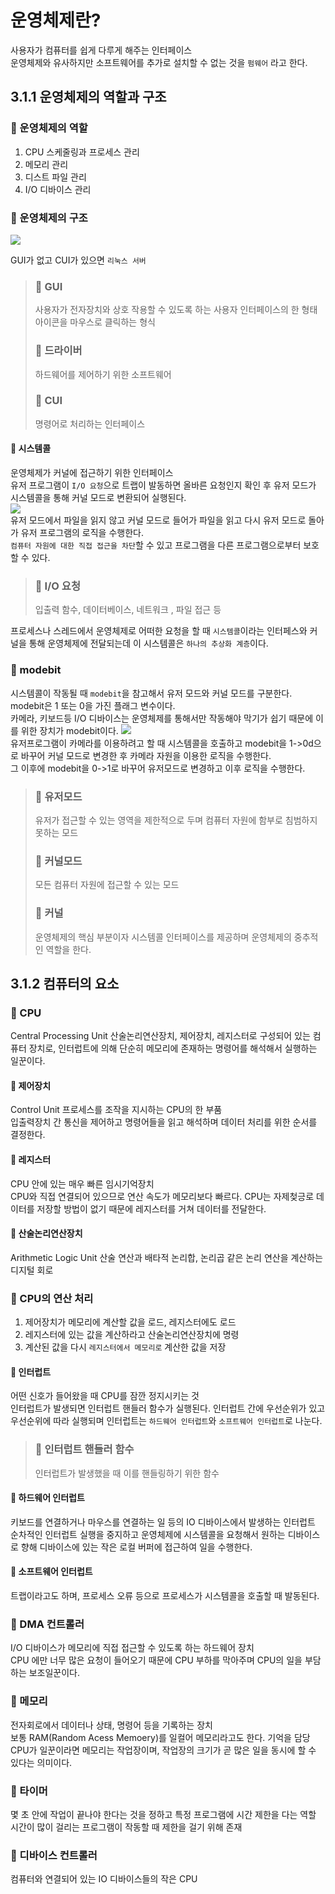 # 운영체제란?

사용자가 컴퓨터를 쉽게 다루게 해주는 인터페이스 <br/>
운영체제와 유사하지만 소프트웨어를 추가로 설치할 수 없는 것을 `펌웨어` 라고 한다.<br/>

## 3.1.1 운영체제의 역할과 구조

### 🍞 운영체제의 역할

1. CPU 스케줄링과 프로세스 관리
2. 메모리 관리
3. 디스트 파일 관리
4. I/O 디바이스 관리

### 🍞 운영체제의 구조

![](https://velog.velcdn.com/images/samuel_/post/37fd8035-cf4e-40c6-90eb-8253efef5d97/image.png)<BR/>

GUI가 없고 CUI가 있으면 `리눅스 서버`

> ### 🥨 GUI
>
> 사용자가 전자장치와 상호 작용할 수 있도록 하는 사용자 인터페이스의 한 형태<BR/>
> 아이콘을 마우스로 클릭하는 형식 <BR/>
>
> ### 🥨 드라이버
>
> 하드웨어를 제어하기 위한 소프트웨어
>
> ### 🥨 CUI
>
> 명령어로 처리하는 인터페이스

#### 🥐 시스템콜

운영체제가 커널에 접근하기 위한 인터페이스<BR/>
유저 프로그램이 `I/O 요청`으로 트랩이 발동하면 올바른 요청인지 확인 후 유저 모드가 시스템콜을 통해 커널 모드로 변환되어 실행된다.<BR/>
![](https://velog.velcdn.com/images/samuel_/post/f25537e6-ba57-45a8-8c82-13e6587f286f/image.png)<BR/>
유저 모드에서 파일을 읽지 않고 커널 모드로 들어가 파일을 읽고 다시 유저 모드로 돌아가 유저 프로그램의 로직을 수행한다.<BR/>
`컴퓨터 자원에 대한 직접 접근을 차단`할 수 있고 프로그램을 다른 프로그램으로부터 보호할 수 있다.

> ### 🥨 I/O 요청
>
> 입출력 함수, 데이터베이스, 네트워크 , 파일 접근 등

프로세스나 스레드에서 운영체제로 어떠한 요청을 할 때 `시스템콜`이라는 인터페스와 커널을 통해 운영체제에 전달되는데 이 시스템콜은 `하나의 추상화 계층`이다.<BR/>

### 🍞 modebit

시스템콜이 작동될 때 `modebit`을 참고해서 유저 모드와 커널 모드를 구분한다.<br/>
modebit은 1 또는 0을 가진 플래그 변수이다.<br/>
카메라, 키보드등 I/O 디바이스는 운영체제를 통해서만 작동해야 막기가 쉽기 때문에 이를 위한 장치가 modebit이다.
![](https://velog.velcdn.com/images/samuel_/post/d4ce1301-36f3-4e9b-b1e1-0135fa819383/image.png)<BR/>
유저프로그램이 카메라를 이용하려고 할 때 시스템콜을 호출하고 modebit을 1->0d으로 바꾸어 커널 모드로 변경한 후 카메라 자원을 이용한 로직을 수행한다.<br/>
그 이후에 modebit을 0->1로 바꾸어 유저모드로 변경하고 이후 로직을 수행한다.<br/>

> ### 🥨 유저모드
>
> 유저가 접근할 수 있는 영역을 제한적으로 두며 컴퓨터 자원에 함부로 침범하지 못하는 모드
>
> ### 🥨 커널모드
>
> 모든 컴퓨터 자원에 접근할 수 있는 모드
>
> ### 🥨 커널
>
> 운영체제의 핵심 부분이자 시스템콜 인터페이스를 제공하며 운영체제의 중추적인 역할을 한다.<br/>

## 3.1.2 컴퓨터의 요소

### 🍞 CPU

Central Processing Unit 산술논리연산장치, 제어장치, 레지스터로 구성되어 있는 컴퓨터 장치로, 인터럽트에 의해 단순히 메모리에 존재하는 명령어를 해석해서 실행하는 일꾼이다.<br/>

#### 🥐 제어장치

Control Unit 프로세스를 조작을 지시하는 CPU의 한 부품<br/>
입출력장치 간 통신을 제어하고 명령어들을 읽고 해석하며 데이터 처리를 위한 순서를 결정한다.<br/>

#### 🥐 레지스터

CPU 안에 있는 매우 빠른 임시기억장치<br/>
CPU와 직접 연결되어 있으므로 연산 속도가 메모리보다 빠르다. CPU는 자제첮긍로 데이터를 저장할 방법이 없기 때문에 레지스터를 거쳐 데이터를 전달한다.<br/>

#### 🥐 산술논리연산장치

Arithmetic Logic Unit 산술 연산과 배타적 논리합, 논리곱 같은 논리 연산을 계산하는 디지털 회로 <br/>

### 🍞 CPU의 연산 처리

1. 제어장치가 메모리에 계산할 값을 로드, 레지스터에도 로드
2. 레지스터에 있는 값을 계산하라고 산술논리연산장치에 명령
3. 계산된 값을 다시 `레지스터에서 메모리로` 계산한 값을 저장

#### 🥐 인터럽트

어떤 신호가 들어왔을 때 CPU를 잠깐 정지시키는 것<br/>
인터럽트가 발생되면 인터럽트 핸들러 함수가 실행된다. 인터럽트 간에 우선순위가 있고 우선순위에 따라 실행되며 인터럽트는 `하드웨어 인터럽트`와 `소프트웨어 인터럽트`로 나눈다.<br/>

> ### 🥨 인터럽트 핸들러 함수
>
> 인터럽트가 발생했을 때 이를 핸들링하기 위한 함수

#### 🥨 하드웨어 인터럽트

키보드를 연결하거나 마우스를 연결하는 일 등의 IO 디바이스에서 발생하는 인터럽트<br/>
순차적인 인터럽트 실행을 중지하고 운영체제에 시스템콜을 요청해서 원하는 디바이스로 향해 디바이스에 있는 작은 로컬 버퍼에 접근하여 일을 수행한다.<br/>

#### 🥨 소프트웨어 인터럽트

트랩이라고도 하며, 프로세스 오류 등으로 프로세스가 시스템콜을 호출할 때 발동된다.

### 🍞 DMA 컨트롤러

I/O 디바이스가 메모리에 직접 접근할 수 있도록 하는 하드웨어 장치<br/>
CPU 에만 너무 많은 요청이 들어오기 때문에 CPU 부하를 막아주며 CPU의 일을 부담하는 보조일꾼이다.

### 🍞 메모리

전자회로에서 데이터나 상태, 명령어 등을 기록하는 장치<br/>
보통 RAM(Random Acess Memoery)를 일컬어 메모리라고도 한다. 기억을 담당<br/>
CPU가 일꾼이라면 메모리는 작업장이며, 작업장의 크기가 곧 많은 일을 동시에 할 수 있다는 의미이다.<br/>

### 🍞 타이머

몇 초 안에 작업이 끝나야 한다는 것을 정하고 특정 프로그램에 시간 제한을 다는 역할 <br/>
시간이 많이 걸리는 프로그램이 작동할 때 제한을 걸기 위해 존재

### 🍞 디바이스 컨트롤러

컴퓨터와 연결되어 있는 IO 디바이스들의 작은 CPU
